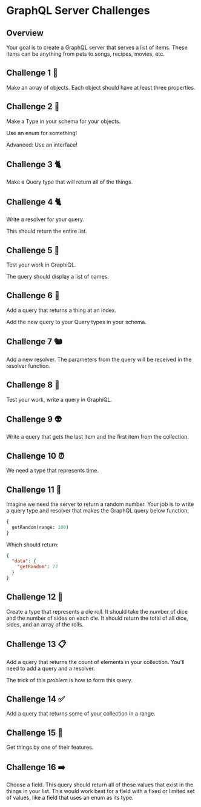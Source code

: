 # GraphQL Server Challenges

## Overview
Your goal is to create a GraphQL server that serves a list of items. These items can be anything from pets to songs, recipes, movies, etc.

## Challenge 1 🐶
Make an array of objects. Each object should have at least three properties.

## Challenge 2 🐶
Make a Type in your schema for your objects.

Use an enum for something!

Advanced: Use an interface!

## Challenge 3 🐈
Make a Query type that will return all of the things.

## Challenge 4 🐈
Write a resolver for your query.

This should return the entire list.

## Challenge 5 🐡
Test your work in GraphiQL.

The query should display a list of names.

## Challenge 6 🐸
Add a query that returns a thing at an index.

Add the new query to your Query types in your schema.

## Challenge 7 🐿
Add a new resolver. The parameters from the query will be received in the resolver function.

## Challenge 8 🐹
Test your work, write a query in GraphiQL.

## Challenge 9 👽
Write a query that gets the last item and the first item from the collection.

## Challenge 10 ⏰
We need a type that represents time.

## Challenge 11 🎲
Imagine we need the server to return a random number. Your job is to write a query type and resolver that makes the GraphQL query below function:

```graphql
{
  getRandom(range: 100) 
}
```
Which should return:

```json
{
  "data": {
    "getRandom": 77
  }
}
```

## Challenge 12 🤔
Create a type that represents a die roll. It should take the number of dice and the number of sides on each die. It should return the total of all dice, sides, and an array of the rolls.

## Challenge 13 📋
Add a query that returns the count of elements in your collection. You'll need to add a query and a resolver.

The trick of this problem is how to form this query.

## Challenge 14 ✅
Add a query that returns some of your collection in a range. 

## Challenge 15 🔎
Get things by one of their features. 

## Challenge 16 ➡️
Choose a field. This query should return all of these values that exist in the things in your list. This would work best for a field with a fixed or limited set of values, like a field that uses an enum as its type.
